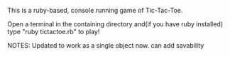 This is a ruby-based, console running game of Tic-Tac-Toe.

Open a terminal in the containing directory and(if you have ruby installed) type "ruby tictactoe.rb" to play!

NOTES:
Updated to work as a single object now.
can add savability